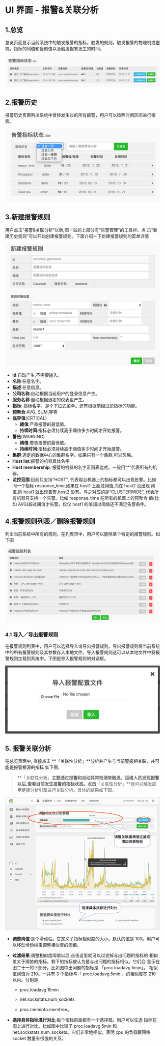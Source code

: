 # **UI 界面 - 报警&关联分析**

## 1.总览

总览页面显示当前系统中的触发报警的指标，触发的规则，触发报警的物理机或虚机，指标的阈值和当前值以及触发报警发生的时间。

![](/part4/images/p4_12.png)

## **2.报警历史**

报警历史页面列出系统中曾经发生过的所有报警，用户可以按照时间区间进行搜索。

![](/part4/images/p4_13.png)

## 3.新建报警规则

用户点击“报警&关联分析”以后,图十四的上部分有“告警管理”的工具栏。点 击“新建历史规则”可以开始创建报警规则。下面介绍一下新建报警规则的菜单详情

![](/part4/images/p4_14.png)

* **id**:自动产生,不需要输入。
* **名称**:任意名字。
* **描述**:任意信息。
* **公司名称**:自动根据当前用户的登录信息产生。
* **服务名称**:自动根据选定的仪表盘产生。
* **指标**: 指标名字。是个下拉式菜单。还有根据前缀过滤指标的功能。
* **预聚合**:AVG, SUM,等等
* **临界值**\(CRTICAL\)
  * **阈值**:严重报警的最低值。
  * **持续时间**:指标必须持续高于阈值多少时间才开始报警。
* **警告**\(WARNING\)
  * **阈值**:警告报警的最低值。
  * **持续时间**:指标必须持续高于阈值多少时间才开始报警。
* **集群**:选定的数据中心的集群名字。如果只有一个集群,可以忽略。
* **Host list**:报警的机器具体名字
* **Host membership**: 报警的机器的名字正则表达式。一般用“\*”代表所有的机器。
* **监控范围**:目前只支持“HOST”, 代表每台机器上的指标都可以出现告警。比如同一个指标 response\_time,如果在 host1 上超过阈值,而在 host2 没出现 阈值,则 host1 就出现告警,host2 没有。与之对应的是“CLUSTERWIDE”, 代表所有机器只支持一个告警。比如 response\_time 在所有的机器上的预聚合 值\(比如 AVG\)超过阈值才告警。仅仅 host1 的值超过阈值还不满足告警条件。

## 4.**报警规则列表／删除报警规则**

列出当前系统中所有的规则，在列表页中，用户可以删除某个特定的报警规则。如下图

![](/part4/images/p4_15.png)

### 4.1 **导入／导出报警规则**

在报警规则列表中，用户可以选择导入或导出报警规则。导出报警规则将当前系统中的所有报警规则及其参数存入本地文件。导入报警规则这可以从本地文件中将报警规则加载到系统中。下图是导入报警规则的对话框。

![](/part4/images/p4_16.png)

## 5. **报警关联分析**

在总览页面中, 直接点击 **「关联性分析」**分析并产生与当前警报相关联，并可能是报警根源的指标 如下图.

> **「关联性分析」**主要通过报警和自动异常检测来触发。运维人员发现报警以后,查看目前发生报警的指标状态。点击**「关联性分析」**就可以触发应用健康分析引擎进行关联分析。具体的结果如下图。

![](/part4/images/p4_17.png)

* **调整阈值**:是个滑动栏。它定义了指标相似度的大小。默认的值是 100。用户可以移动滑动栏来调整相似度的阈值。

* **过滤结果**:调整相似度阈值以后,点击这里就可以过滤掉与出问题的指标的 相似值大于阈值的指标。剩下的指标被认为是与出问题的指标相似。它们会 显示在图二十一的下部分。比如图中出问题的指标是 「proc.loadavg.5min」。 相似值阈值为 210。一共有 3 个指标与「 proc.loadavg.5min 」的相似度在 210 以内。分别是

  * proc.loadavg.15min

  * net.sockstats.num\_sockets

  * proc.meminfo.memfree。

* **选择具体指标进行对比**:每个指标前面都有一个选择框。用户可以任选 指标在图上进行对比。比如图中比较了 proc.loadavg.5min 和net.sockstats.num\_sockets。它们非常地相似。表明 cpu 的负载跟网络socket 数量有很强的关系。



